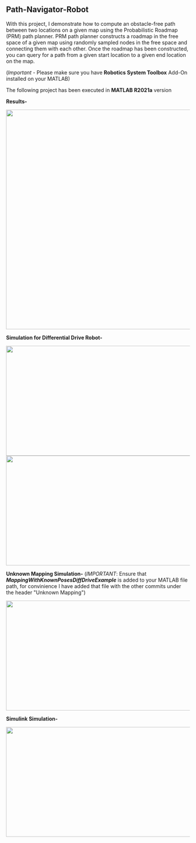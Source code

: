 ## Path-Navigator-Robot
With this project, I demonstrate how to compute an obstacle-free path between two locations on a given
map using the Probabilistic Roadmap (PRM) path planner. PRM path planner constructs a roadmap in
the free space of a given map using randomly sampled nodes in the free space and connecting them
with each other. Once the roadmap has been constructed, you can query for a path from a given start location to a given end location on the map.

(*Important* - Please make sure you have **Robotics System Toolbox** Add-On installed on your MATLAB)

The following project has been executed in **MATLAB R2021a** version 

**Results-**

<img src="https://github.com/souvik0306/Path-Navigator-Robot/blob/master/Route_Map_Solved.jpeg" width="650" height="600">

**Simulation for Differential Drive Robot-**

<img src="https://github.com/souvik0306/Path-Navigator-Robot/blob/master/Simulation_1.gif" width="600" height="300">

<img src="https://github.com/souvik0306/Path-Navigator-Robot/blob/master/Simulation_2.gif" width="600" height="300">

**Unknown Mapping Simulation-**
(*IMPORTANT*: Ensure that ***MappingWithKnownPosesDiffDriveExample*** is added to your MATLAB file path, for convinience I have added that file with the other commits under the header "Unknown Mapping")

<img src="https://github.com/souvik0306/Path-Navigator-Robot/blob/master/Simulation_3.gif" width="600" height="300">

**Simulink Simulation-** 

<img src="https://github.com/souvik0306/Path-Navigator-Robot/blob/master/Simulation_4_Simulink.gif" width="600" height="300">

